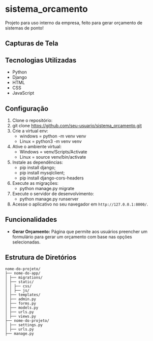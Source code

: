 # sistema_orcamento
Projeto para uso interno da empresa, feito para gerar orçamento de sistemas de ponto!

## Capturas de Tela


## Tecnologias Utilizadas

- Python
- Django
- HTML
- CSS
- JavaScript

## Configuração

1. Clone o repositório:
2. git clone https://github.com/seu-usuario/sistema_orcamento.git
3. Crie a virtual env:
     - windows = python -m venv venv
     - Linux = python3 -m venv venv
4. Ative o ambiente virtual:
     - Windows = venv/Scripts/Activate
     - Linux = source venv/bin/activate
5. Instale as dependências:
     - pip install django;
     - pip install mysqlclient;
     - pip install django-cors-headers
6. Execute as migrações:
     - python manage.py migrate
7. Execute o servidor de desenvolvimento:
     - python manage.py runserver
8. Acesse o aplicativo no seu navegador em `http://127.0.0.1:8000/`.

## Funcionalidades
  - **Gerar Orçamento:** Página que permite aos usuários preencher um formulário para gerar um orçamento com base nas opções selecionadas.

## Estrutura de Diretórios

    nome-do-projeto/
    ├── nome-do-app/
    │ ├── migrations/
    │ ├── static/
    │ │ ├── css/
    │ │ ├── js/
    │ ├── templates/
    │ ├── admin.py
    │ ├── forms.py
    │ ├── models.py
    │ ├── urls.py
    │ ├── views.py
    ├── nome-do-projeto/
    │ ├── settings.py
    │ ├── urls.py
    ├── manage.py
